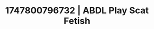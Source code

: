 ---
categories:
- Whispered desires
- Threesome action
- Stepsister roleplay
- Booty worship
- Hand over mouth play
image: /assets/images/1747800796732.jpg
layout: post
seo:
  description: Featured content with exclusive ABDL Play, Scat Fetish. HD images available.
  keywords: ABDL Play, Scat Fetish
  og_image: /assets/images/1747800796732.jpg
  schema_type: VisualArtwork
tags:
- '#1747800796732'
- Scat Fetish
- ABDL Play
title: 1747800796732 | ABDL Play Scat Fetish
---